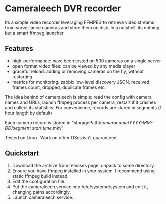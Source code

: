 # Cameraleech DVR recorder
Its a simple video recorder leveraging FFMPEG to retrieve video streams from surveillance cameras and store them on disk. 
In a nutshell, its nothing but a smart ffmpeg launcher

## Features
- high-performance: have been tested on 500 cameras on a single server
- open format video files: can be viewed by any media player
- graceful reload: adding or removing cameras on the fly, without restarting.
- metrics for monitoring: zabbix low-level discovery JSON, received frames count, dropped, duplicate frames etc.

The idea behind of cameraleech is simple: read the config with camera names and URLs, launch ffmpeg process per camera, restart if it crashes and collect its statistics.
For convenience, records are stored in segments (1 hour length by default)

Each camera record is stored in "storagePath/_cameraname_/_YYYY-MM-DD_/_segment start time_.mkv"

Tested on Linux. Work on other OSes isn't guaranteed.

## Quickstart
1. Download the archive from releases page, unpack to some directory.
2. Ensure you have ffmpeg installed in your system. I recommend using static ffmpeg build instead. 
3. Edit the configuration file. 
4. Put the cameraleech.service into /etc/systemd/system and edit it, changing paths accordingly.
5. Launch cameraleech service.